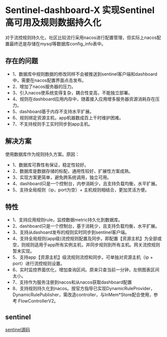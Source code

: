 # Sentinel-dashboard-X 实现Sentinel高可用及规则数据持久化

对于流控规则持久化，社区比较流行采用nacos进行配置管理，但实际上nacos配置最终还是存储在mysql等数据库config_info表中。

## 存在的问题
- 1、数据库中规则数据的修改同样不会被推送到sentinel客户端和dashboard中，需要在nacos配置界面点击发布。
- 2、增加了nacos服务器的压力。
- 3、引入nacos使系统变得复杂，耦合性变高，不能独立部署。
- 4、规则在dashboard应用内存中，随着接入应用增多服务器资源消耗存在压力。
- 5、dashboard基于内存不支持水平扩展。
- 6、规则绑定资源主机，app机器数成百上千时维护困难。
- 7、不支持规则手工实时同步到app主机。

## 解决方案
使用数据库作为规则持久方案。原因：
- 1、数据库可靠性有保证，稳定性较好。
- 2、数据库是数据存储的标配，通用性较好，扩展性方案成熟。
- 3、实现方案更简单，避免跨系统调用，独立可用。
- 4、dashboard只是一个控制台，内参消耗少，且支持负载均衡，水平扩展。
- 5、支持全局规则（ip，port为空）+ 主机规则相结合，更加灵活方便。

## 特性
- 1、支持应用规则rule，监控数据metric持久化到数据库。
- 2、dashboard只是一个控制台，基于消耗少，且支持负载均衡，水平扩展。
- 3、支持从dashoard发布的规则实时同步到sentinel客户端。
- 4、支持全局规则(app级)流控规则配置及同步。即配置【资源主机】为全部或空，则规则适用于app所有实例主机，并同步规则到所有主机。网关流控规则暂未实现。
- 5、支持app【资源主机】级流规则流控和同步。可单独对资源主机（ip + port）进行流控规则设置。
- 6、实时监控界面优化，增加查询区间。原来只查当前一分钟，左侧图表区间太小。
- 7、支持作为服务注册到nacos和从nacos获取dashboard配置
- 8、支持规则持久化到nacos。按官方指导已实现DynamicRuleProvider，DynamicRulePublisher，需改造controller，与InMem*Store配合使用，参考 FlowControllerV2。

## sentinel
[sentinel源码](https://github.com/alibaba/Sentinel)
